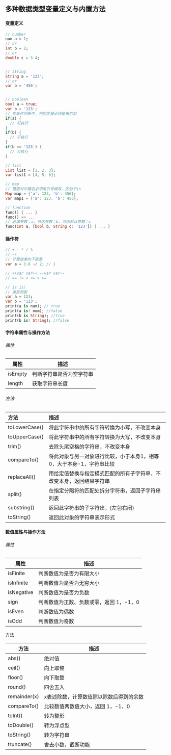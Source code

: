 ## 多种数据类型变量定义与内置方法

#### 变量定义

```dart
// number
num a = 1;
// or
int b = 2;
// or
double c = 3.4;


// string
String a = '123';
// or
var b = '456';


// boolean
bool a = true;
var b = '123';
// 在条件判断中，判别变量必须是布尔型
if(a) {
  // 可执行
}
if(b) {
  // 不执行
}
if(b == '123') {
  // 可执行
}

// list
List list = [1, 2, 3];
var list1 = [4, 5, 6];

// map
// 键值对中键名必须用引号编写，区别于js
Map map = {'a': 123, 'b': 456};
var map1 = {'a': 123, 'b': 456};

// function
func() { ... }
func() => ...
// 必填参数：a，可选参数：b，可选默认参数：c
func(int a, [bool b, String c: '123']) { ... }
```

#### 操作符

```dart
// + - * / %
// ~/
// 计算结果向下取整
var a = 3.6 ~/ 2; // 1

// ++var var++ --var var--
// == != < <= > >=

// is is!
// 类型判断
var a = 123;
var b = '123';
print(a is num); // true
print(a is! num); //false
print(b is String); //true
print(b is! String); //false
```



#### 字符串属性与操作方法

###### 属性 

| 属性    | 描述                     |
| ------- | ------------------------ |
| isEmpty | 判断字符串是否为空字符串 |
| length  | 获取字符串长度           |

###### 方法

| 方法          | 描述                                                         |
| :------------ | :----------------------------------------------------------- |
| toLowerCase() | 将此字符串中的所有字符转换为小写，不改变本身                 |
| toUpperCase() | 将此字符串中的所有字符转换为大写，不改变本身                 |
| trim()        | 去除头尾空格的字符串，不改变本身                             |
| compareTo()   | 将此对象与另一对象进行比较，小于本身1，相等0，大于本身-1，字符串比较 |
| replaceAll()  | 用给定值替换与指定模式匹配的所有子字符串，不改变本身，返回结果字符串 |
| split()       | 在指定分隔符的匹配处拆分字符串，返回子字符串列表             |
| substring()   | 返回此字符串的子字符串，[左包右闭)                           |
| toString()    | 返回此对象的字符串表示形式                                   |



#### 数值属性与操作方法

###### 属性

| 属性       | 描述                                    |
| ---------- | --------------------------------------- |
| isFinite   | 判断数值为是否为有限大小                |
| isInfinite | 判断数值为是否为无穷大小                |
| isNegative | 判断数值为是否为负数                    |
| sign       | 判断数值为正数、负数或零，返回 1，-1，0 |
| isEven     | 判断数值为偶数                          |
| isOdd      | 判断数值为奇数                          |

方法

| 方法         | 描述                                    |
| ------------ | --------------------------------------- |
| abs()        | 绝对值                                  |
| ceil()       | 向上取整                                |
| floor()      | 向下取整                                |
| round()      | 四舍五入                                |
| remainder(x) | x表述除数，计算数值除以除数后得到的余数 |
| compareTo()  | 比较数值两数值大小，返回 1，-1，0       |
| toInt()      | 转为整形                                |
| toDouble()   | 转为浮点型                              |
| toString()   | 转为字符串                              |
| truncate()   | 舍去小数，截断功能                      |

